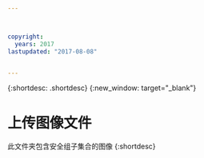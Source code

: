 ```yaml
---



copyright:
  years: 2017
lastupdated: "2017-08-08"


---
```


{:shortdesc: .shortdesc}
{:new_window: target="_blank"}

# 上传图像文件
此文件夹包含安全组子集合的图像
{:shortdesc}
